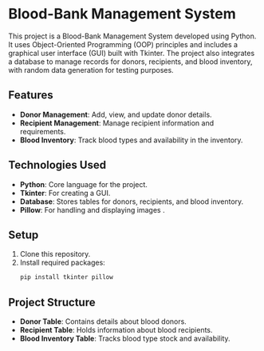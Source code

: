 
# Blood-Bank Management System

This project is a Blood-Bank Management System developed using Python. It uses Object-Oriented Programming (OOP) principles and includes a graphical user interface (GUI) built with Tkinter. The project also integrates a database to manage records for donors, recipients, and blood inventory, with random data generation for testing purposes.

## Features

- **Donor Management**: Add, view, and update donor details.
- **Recipient Management**: Manage recipient information and requirements.
- **Blood Inventory**: Track blood types and availability in the inventory.

## Technologies Used

- **Python**: Core language for the project.
- **Tkinter**: For creating a GUI.
- **Database**: Stores tables for donors, recipients, and blood inventory.
- **Pillow**: For handling and displaying images .

## Setup

1. Clone this repository.
2. Install required packages:
   ```bash
   pip install tkinter pillow
   ```

## Project Structure

- **Donor Table**: Contains details about blood donors.
- **Recipient Table**: Holds information about blood recipients.
- **Blood Inventory Table**: Tracks blood type stock and availability.
